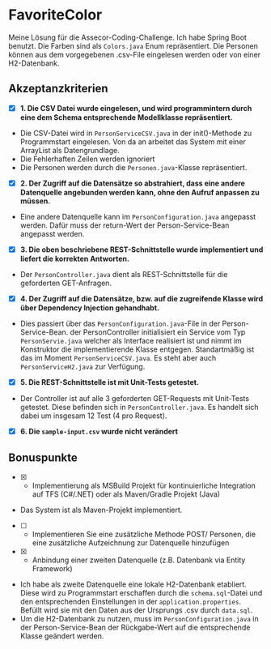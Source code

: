 # FavoriteColor
Meine Lösung für die Assecor-Coding-Challenge. Ich habe Spring Boot benutzt. Die Farben sind als `Colors.java` Enum repräsentiert. Die Personen können aus dem vorgegebenen .csv-File eingelesen werden oder von einer H2-Datenbank.


## Akzeptanzkriterien

- [x] **1. Die CSV Datei wurde eingelesen, und wird programmintern durch eine dem Schema entsprechende Modellklasse repräsentiert.** 
- Die CSV-Datei wird in `PersonServiceCSV.java` in der init()-Methode zu Programmstart eingelesen. Von da an arbeitet das System mit einer ArrayList als Datengrundlage.
- Die Fehlerhaften Zeilen werden ignoriert
- Die Personen werden durch die `Personen.java`-Klasse repräsentiert.


- [x] **2. Der Zugriff auf die Datensätze so abstrahiert, dass eine andere Datenquelle angebunden werden kann, ohne den Aufruf anpassen zu müssen.**
- Eine andere Datenquelle kann im `PersonConfiguration.java` angepasst werden. Dafür muss der return-Wert der Person-Service-Bean angepasst werden.


- [x] **3. Die oben beschriebene REST-Schnittstelle wurde implementiert und liefert die korrekten Antworten.** 
- Der `PersonController.java` dient als REST-Schnittstelle für die geforderten GET-Anfragen.


- [x] **4. Der Zugriff auf die Datensätze, bzw. auf die zugreifende Klasse wird über Dependency Injection gehandhabt.**
- Dies passiert über das `PersonConfiguration.java`-File in der Person-Service-Bean. der PersonController initialisiert ein Service vom Typ `PersonServie.java` welcher als Interface realisiert ist und nimmt im Konstruktor die implementierende Klasse entgegen. Standartmäßig ist das im Moment `PersonServiceCSV.java`. Es steht aber auch `PersonServiceH2.java` zur Verfügung.


- [x] **5.  Die REST-Schnittstelle ist mit Unit-Tests getestet.**
- Der Controller ist auf alle 3 geforderten GET-Requests mit Unit-Tests getestet. Diese befinden sich in `PersonController.java`. Es handelt sich dabei um insgesam 12 Test (4 pro Request).


- [x] **6.  Die `sample-input.csv` wurde nicht verändert**


## Bonuspunkte
- [x] * Implementierung als MSBuild Projekt für kontinuierliche Integration auf TFS (C#/.NET) oder als Maven/Gradle Projekt (Java)
- Das System ist als Maven-Projekt implementiert.


- [ ] * Implementieren Sie eine zusätzliche Methode POST/ Personen, die eine zusätzliche Aufzeichnung zur Datenquelle hinzufügen


- [x] * Anbindung einer zweiten Datenquelle (z.B. Datenbank via Entity Framework)
- Ich habe als zweite Datenquelle eine lokale H2-Datenbank etabliert. Diese wird zu Programmstart erschaffen durch die `schema.sql`-Datei und den entsprechenden Einstellungen in der `application.properties`. Befüllt wird sie mit den Daten aus der Ursprungs .csv durch `data.sql`.
- Um die H2-Datenbank zu nutzen, muss im `PersonConfiguration.java` in der Person-Service-Bean der Rückgabe-Wert auf die entsprechende Klasse geändert werden.
